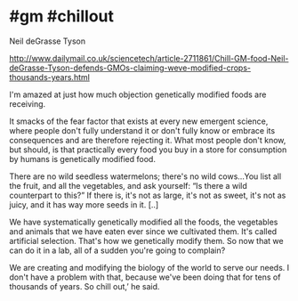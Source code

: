 # #gm #chillout

Neil deGrasse Tyson

http://www.dailymail.co.uk/sciencetech/article-2711861/Chill-GM-food-Neil-deGrasse-Tyson-defends-GMOs-claiming-weve-modified-crops-thousands-years.html

I'm amazed at just how much objection genetically modified foods are
receiving.

It smacks of the fear factor that exists at every new emergent science, where people don't fully understand it or don't fully know or embrace its consequences and are therefore rejecting it. What most people don't know, but should, is that practically every food you buy in a store for consumption by humans is genetically modified food.

There are no wild seedless watermelons; there's no wild cows…You list all the fruit, and all the vegetables, and ask yourself: “Is there a wild counterpart to this?” If there is, it's not as large, it's not as sweet, it's not as juicy, and it has way more seeds in it. [..]

We have systematically genetically modified all the foods, the vegetables and animals that we have eaten ever since we cultivated them. It's called artificial selection. That's how we genetically modify them. So now that we can do it in a lab, all of a sudden you're going to complain?

We are creating and modifying the biology of the world to serve our needs. I don't have a problem with that, because we've been doing that for tens of thousands of years. So chill out,’ he said.













